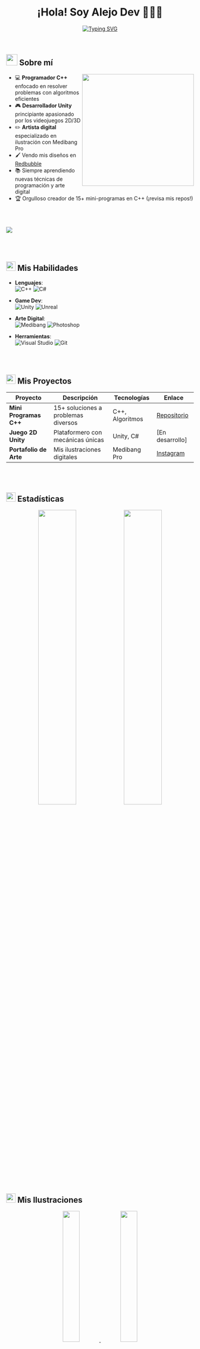 <h1 align="center">
  <b>¡Hola! Soy Alejo Dev 🎨👨‍💻</b>
</h1>
<p align="center">
  <a href="https://git.io/typing-svg">
    <img src="https://readme-typing-svg.herokuapp.com?font=Fira+Code&pause=1000&color=7B3BE1&center=true&width=600&height=50&lines=Programador+C%2B%2B+%7C+Artista+Digital;Desarrollador+de+Videojuegos+en+Unity;Soluciones+creativas+para+problemas+reales&size=22" alt="Typing SVG">
  </a>
</p>

<br>

## <picture><img src="https://github.com/alejo-dt/alejo_dt.dev.github.io/blob/main/assets/icons/palette.gif?raw=true" width=30px></picture> **Sobre mí**
<picture> 
  <img align="right" src="https://github.com/alejo-dt/alejo_dt.dev.github.io/blob/main/assets/gifs/code-art.gif?raw=true" width=300px>
</picture>

- 💻 **Programador C++** enfocado en resolver problemas con algoritmos eficientes
- 🎮 **Desarrollador Unity** principiante apasionado por los videojuegos 2D/3D
- ✏️ **Artista digital** especializado en ilustración con Medibang Pro
- 🖌️ Vendo mis diseños en [Redbubble](https://www.redbubble.com/people/tu-usuario/shop)
- 📚 Siempre aprendiendo nuevas técnicas de programación y arte digital
- 🏆 Orgulloso creador de 15+ mini-programas en C++ (¡revisa mis repos!)

<br><br>

<img src="https://user-images.githubusercontent.com/73097560/115834477-dbab4500-a447-11eb-908a-139a6edaec5c.gif">

<br><br>

## <img src="https://github.com/alejo-dt/alejo_dt.dev.github.io/blob/main/assets/icons/skills.gif?raw=true" width=25px> **Mis Habilidades**
<p align="center">

- **Lenguajes**:  
  ![C++](https://img.shields.io/badge/C++-00599C?style=for-the-badge&logo=c%2B%2B&logoColor=white)
  ![C#](https://img.shields.io/badge/C%23-239120?style=for-the-badge&logo=c-sharp&logoColor=white)

- **Game Dev**:  
  ![Unity](https://img.shields.io/badge/Unity-000000?style=for-the-badge&logo=unity&logoColor=white)
  ![Unreal](https://img.shields.io/badge/Unreal_Engine-0E1128?style=for-the-badge&logo=unreal-engine&logoColor=white)

- **Arte Digital**:  
  ![Medibang](https://img.shields.io/badge/MediBang-000000?style=for-the-badge&logo=medibang-paint&logoColor=white)
  ![Photoshop](https://img.shields.io/badge/Photoshop-31A8FF?style=for-the-badge&logo=adobe-photoshop&logoColor=white)

- **Herramientas**:  
  ![Visual Studio](https://img.shields.io/badge/Visual_Studio-5C2D91?style=for-the-badge&logo=visual-studio&logoColor=white)
  ![Git](https://img.shields.io/badge/Git-F05032?style=for-the-badge&logo=git&logoColor=white)

</p>

<br><br>

## <img src="https://github.com/alejo-dt/alejo_dt.dev.github.io/blob/main/assets/icons/projects.gif?raw=true" width=25px> **Mis Proyectos**
| Proyecto | Descripción | Tecnologías | Enlace |
|----------|-------------|-------------|--------|
| **Mini Programas C++** | 15+ soluciones a problemas diversos | C++, Algoritmos | [Repositorio](https://github.com/alejo-dt/cpp-miniprograms) |
| **Juego 2D Unity** | Plataformero con mecánicas únicas | Unity, C# | [En desarrollo] |
| **Portafolio de Arte** | Mis ilustraciones digitales | Medibang Pro | [Instagram](https://www.instagram.com/tu-usuario) |

<br><br>

## <img src="https://github.com/alejo-dt/alejo_dt.dev.github.io/blob/main/assets/icons/stats.gif?raw=true" width=25px> **Estadísticas**
<div align="center">
  <img src="https://github-readme-stats.vercel.app/api?username=alejo-dt&show_icons=true&theme=midnight-purple" width=45%>
  <img src="https://github-readme-stats.vercel.app/api/top-langs/?username=alejo-dt&layout=compact&theme=midnight-purple&hide=html,css" width=45%>
</div>

<br><br>

## <img src="https://github.com/alejo-dt/alejo_dt.dev.github.io/blob/main/assets/icons/gallery.gif?raw=true" width=25px> **Mis Ilustraciones**
<p align="center">
  <a href="https://www.instagram.com/tu-usuario">
    <img src="https://github.com/alejo-dt/alejo_dt.dev.github.io/blob/main/assets/art/illustration1.jpg?raw=true" width=30%>
    <img src="https://github.com/alejo-dt/alejo_dt.dev.github.io/blob/main/assets/art/illustration2.jpg?raw=true" width=30%>
  </a>
</p>

<br><br>

## <img src="https://github.com/alejo-dt/alejo_dt.dev.github.io/blob/main/assets/icons/contact.gif?raw=true" width=25px> **¿Quieres contactarme?**
<p align="center">
  <a href="https://www.instagram.com/tu-usuario">
    <img src="https://img.shields.io/badge/Instagram-E4405F?style=for-the-badge&logo=instagram&logoColor=white">
  </a>
  <a href="https://www.redbubble.com/people/tu-usuario/shop">
    <img src="https://img.shields.io/badge/Redbubble-FF3E34?style=for-the-badge&logo=redbubble&logoColor=white">
  </a>
  <a href="mailto:tu-email@ejemplo.com">
    <img src="https://img.shields.io/badge/Gmail-D14836?style=for-the-badge&logo=gmail&logoColor=white">
  </a>
</p>

---

<p align="center">
  <img src="https://komarev.com/ghpvc/?username=alejo-dt&label=Perfil+visitado&color=7B3BE1" alt="Contador de visitas">
  <img src="https://img.shields.io/badge/Hecho+con+❤️-y+Medibang_Pro-7B3BE1" alt="Firma">
</p>
